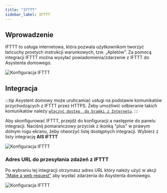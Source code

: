```yaml
---
title: "IFTTT"
sidebar_label: IFTTT
---
```



## Wprowadzenie

IFTTT to usługa internetowa, która pozwala użytkownikom tworzyć łańcuchy prostych instrukcji warunkowych, tzw. „Apletów”.
Za pomocą integracji IFTTT można wysyłać powiadomienia/zdarzenie z IFTTT do Asystenta domowego.

![Konfiguracja IFTTT](/img/en/bramka/ifttt_0.png)


## Integracja

:::tip
Asystent domowy może uruhcamiać usługi na podstawie komunikatów przychodzących z IFTTT przez HTTPS. Żeby umożliwić odbieranie takich komunikatów należy [`włączyć dostęp  do bramki z Internetu`](/docs/ais_bramka_remote_www_index).
:::

Aby skonfigurować IFTTT, przejdź do konfiguracji a następnie do panelu integracji. Naciśnij pomarańczowy przycisk z ikonką "plus" w prawym dolnym rogu ekranu, żeby otworzyć listę dostępnych integracji. Wybierz z listy integrację **AIS IFTTT**

![Konfiguracja IFTTT](/img/en/bramka/ifttt_1.png)

### Adres URL do przesyłania zdażeń z IFTTT

Po wybraniu tej integracji otrzymasz adres URL który należy użyć w akcji ["Make a web request"](https://ifttt.com/maker_webhooks) aby wysłać zdarzenia do Asystenta domowego.

![Konfiguracja IFTTT](/img/en/bramka/ifttt_2.png)
